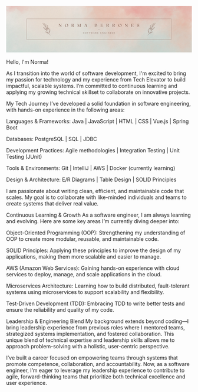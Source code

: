 ![Initial image](Photos/nbgit.png)

Hello, I'm Norma!

As I transition into the world of software development, I'm excited to bring my passion for technology and my experience from Tech Elevator to build impactful, scalable systems. I’m committed to continuous learning and applying my growing technical skillset to collaborate on innovative projects.


My Tech Journey
I’ve developed a solid foundation in software engineering, with hands-on experience in the following areas:

Languages & Frameworks:
Java | JavaScript | HTML | CSS | Vue.js | Spring Boot

Databases:
PostgreSQL | SQL | JDBC

Development Practices:
Agile methodologies | Integration Testing | Unit Testing (JUnit)

Tools & Environments:
Git | IntelliJ | AWS | Docker (currently learning)

Design & Architecture:
E/R Diagrams | Table Design | SOLID Principles

I am passionate about writing clean, efficient, and maintainable code that scales. My goal is to collaborate with like-minded individuals and teams to create systems that deliver real value.


Continuous Learning & Growth
As a software engineer, I am always learning and evolving. Here are some key areas I’m currently diving deeper into:

Object-Oriented Programming (OOP): Strengthening my understanding of OOP to create more modular, reusable, and maintainable code.

SOLID Principles: Applying these principles to improve the design of my applications, making them more scalable and easier to manage.

AWS (Amazon Web Services): Gaining hands-on experience with cloud services to deploy, manage, and scale applications in the cloud.

Microservices Architecture: Learning how to build distributed, fault-tolerant systems using microservices to support scalability and flexibility.

Test-Driven Development (TDD): Embracing TDD to write better tests and ensure the reliability and quality of my code.


Leadership & Engineering Blend
My background extends beyond coding—I bring leadership experience from previous roles where I mentored teams, strategized systems implementation, and fostered collaboration. This unique blend of technical expertise and leadership skills allows me to approach problem-solving with a holistic, user-centric perspective.

I’ve built a career focused on empowering teams through systems that promote competence, collaboration, and accountability. Now, as a software engineer, I’m eager to leverage my leadership experience to contribute to agile, forward-thinking teams that prioritize both technical excellence and user experience.
